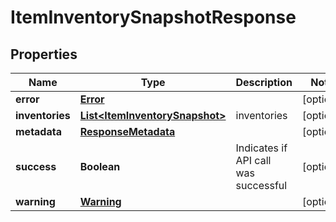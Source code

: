 
# ItemInventorySnapshotResponse

## Properties
Name | Type | Description | Notes
------------ | ------------- | ------------- | -------------
**error** | [**Error**](Error.md) |  |  [optional]
**inventories** | [**List&lt;ItemInventorySnapshot&gt;**](ItemInventorySnapshot.md) | inventories |  [optional]
**metadata** | [**ResponseMetadata**](ResponseMetadata.md) |  |  [optional]
**success** | **Boolean** | Indicates if API call was successful |  [optional]
**warning** | [**Warning**](Warning.md) |  |  [optional]



